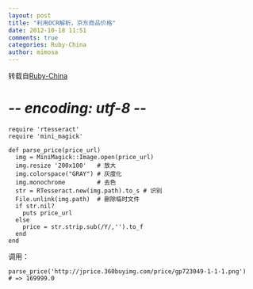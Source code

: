```yaml
---
layout: post
title: "利用OCR解析，京东商品价格"
date: 2012-10-18 11:51
comments: true
categories: Ruby-China
author: mimosa
---
```

转载自[Ruby-China](http://ruby-china.org/topics/6105)
# -*- encoding: utf-8 -*-
    require 'rtesseract'
    require 'mini_magick'

    def parse_price(price_url)
      img = MiniMagick::Image.open(price_url)
      img.resize '200x100'   # 放大
      img.colorspace("GRAY") # 灰度化  
      img.monochrome         # 去色
      str = RTesseract.new(img.path).to_s # 识别
      File.unlink(img.path)  # 删除临时文件
      if str.nil?
        puts price_url
      else
        price = str.strip.sub(/Y/,'').to_f 
      end
    end

调用：

    parse_price('http://jprice.360buyimg.com/price/gp723049-1-1-1.png')
    # => 169999.0
